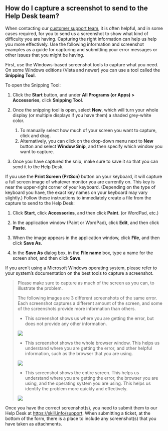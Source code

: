 ## How do I capture a screenshot to send to the Help Desk team?

When contacting our [customer support team](https://skillable.com/customer-support/), it is often helpful, and in some cases required, for you to send us a screenshot to show what kind of difficulty you are having. Capturing the right information can help us help you more effectively. Use the following information and screenshot examples as a guide for capturing and submitting your error messages or other issues that you might be having.

First, use the Windows-based screenshot tools to capture what you need. On some Windows editions (Vista and newer) you can use a tool called the **Snipping Tool**.

To open the Snipping Tool:

1. Click the **Start** button, and under **All Programs (or Apps) > Accessories**, click **Snipping Tool**. 

1. Once the snipping tool is open, select **New**, which will turn your whole display (or multiple displays if you have them) a shaded grey-white color. 
     1. To manually select how much of your screen you want to capture, click and drag.  
     1. Alternatively, you can click on the drop-down menu next to **New** button and select **Window Snip**, and then specify which window you want to capture. 
1. Once you have captured the snip, make sure to save it so that you can send it to the Help Desk.

If you use the **Print Screen (PrtScn)** button on your keyboard, it will capture a full screen image of whatever monitor you are currently on. This key is near the upper-right corner of your keyboard. (Depending on the type of keyboard you have, the exact key names on your keyboard may vary slightly.) Follow these instructions to immediately create a file from the capture to send to the Help Desk:

1. Click **Start**, click **Accessories**, and then click **Paint**. (or WordPad, etc.)

1. In the application window (Paint or WordPad), click **Edit**, and then click **Paste**.

1. When the image appears in the application window, click **File**, and then click **Save As**.

1. In the **Save As** dialog box, in the **File name** box, type a name for the screen shot, and then click **Save**.

If you aren’t using a Microsoft Windows operating system, please refer to your system’s documentation on the best tools to capture a screenshot.

> Please make sure to capture as much of the screen as you can, to illustrate the problem.
>
>The following images are 3 different screenshots of the same error. Each screenshot captures a different amount of the screen, and some of the screenshots provide more information than others. 
>
> - This screenshot shows us where you are getting the error, but does not provide any other information. 
>
>![](../images/username-password-incorrect.png)
>
> - This screenshot shows the whole browser window. This helps us understand where you are getting the error, and other helpful information, such as the browser that you are using. 
>
>![](../imgages/whole-browser-screenshot.png)
>
> - This screenshot shows the entire screen. This helps us understand where you are getting the error, the browser you are using, and the operating system you are using. This helps us identify the problem more quickly and effectively. 
>
>![](../imgages/full-screen-screenshot.png)

Once you have the correct screenshot(s), you need to submit them to our Help Desk at https://skill.info/support. When submitting a ticket, at the bottom of the form, there is a place to include any screenshot(s) that you have taken as attachments.
